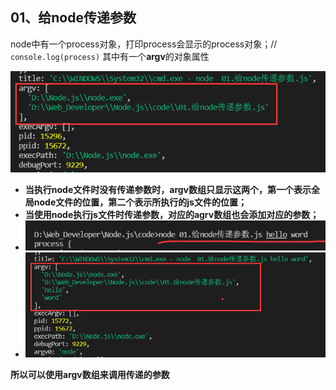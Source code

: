 ## 01、给node传递参数

node中有一个process对象，打印process会显示的process对象；// `console.log(process)` 其中有一个**argv**的对象属性

![image-20210917202544162](image-20210917202544162.png)

* **当执行node文件时没有传递参数时，argv数组只显示这两个，第一个表示全局node文件的位置，第二个表示所执行的js文件的位置；**
* **当使用node执行js文件时传递参数，对应的agrv数组也会添加对应的参数；**
* ![image-20210917202820500](image-20210917202820500.png)
* ![image-20210917202858596](image-20210917202858596.png)

**所以可以使用argv数组来调用传递的参数**